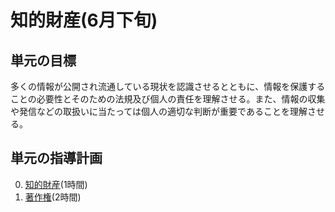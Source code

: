 # 知的財産(6月下旬)
## 単元の目標
多くの情報が公開され流通している現状を認識させるとともに、情報を保護することの必要性とそのための法規及び個人の責任を理解させる。また、情報の収集や発信などの取扱いに当たっては個人の適切な判断が重要であることを理解させる。

## 単元の指導計画
0. [知的財産](ip/README.md)(1時間)
0. [著作権](copyright/README.md)(2時間)

